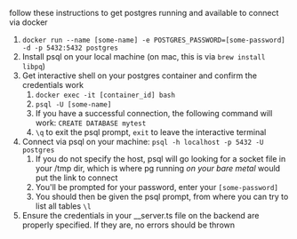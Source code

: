 follow these instructions to get postgres running and available to connect via docker

1. `docker run --name [some-name] -e POSTGRES_PASSWORD=[some-password] -d -p 5432:5432 postgres`
2. Install psql on your local machine (on mac, this is via `brew install libpq`)
3. Get interactive shell on your postgres container and confirm the credentials work
   1. `docker exec -it [container_id] bash`
   2. `psql -U [some-name]`
   3. If you have a successful connection, the following command will work: `CREATE DATABASE mytest`
   4. `\q` to exit the psql prompt, `exit` to leave the interactive terminal
4. Connect via psql on your machine: `psql -h localhost -p 5432 -U postgres`
   1. If you do not specify the host, psql will go looking for a socket file in your /tmp dir, which is where pg running _on your bare metal_ would put the link to connect
   2. You'll be prompted for your password, enter your `[some-password]`
   3. You should then be given the psql prompt, from where you can try to list all tables `\l`
5. Ensure the credentials in your __server.ts file on the backend are properly specified. If they are, no errors should be thrown